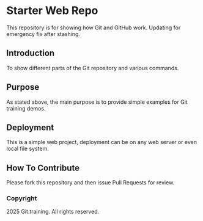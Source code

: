 # Starter Web Repo

This repository is for showing how Git and GitHub work. Updating for emergency fix after stashing.

## Introduction

To show different parts of the Git repository and various commands.

## Purpose

As stated above, the main purpose is to provide simple examples for Git training demos.

## Deployment

This is a simple web project, deployment can be on any web server or even local file system.

## How To Contribute

Please fork this repository and then issue Pull Requests for review.

### Copyright

2025 Git.training. All rights reserved.